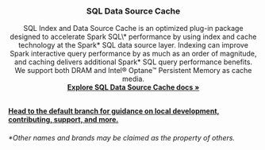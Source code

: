 <h3 align="center">SQL Data Source Cache</h3>

<p align="center">
  SQL Index and Data Source Cache is an optimized plug-in package designed to accelerate Spark SQL\* performance by using index and cache technology at the Spark* SQL data source layer. Indexing can improve Spark interactive query performance by as much as an order of magnitude, and caching delivers additional Spark* SQL query performance benefits. We support both DRAM and Intel® Optane™ Persistent Memory as cache media.
  <br>
  <a href="https://hongw2019.github.io/OAP-Cache/"><strong>Explore SQL Data Source Cache docs »</strong></a>
  <br>
  <br>
</p>


**[Head to the default branch for guidance on local development, contributing, support, and more.](https://github.com/oap-project/sql-ds-cache)**



###### \*Other names and brands may be claimed as the property of others.

